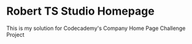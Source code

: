 # Robert TS Studio Homepage
 
 This is my solution for Codecademy's Company Home Page Challenge Project 